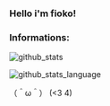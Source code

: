 ### Hello i'm fioko!

### Informations:

![github_stats](https://github-readme-stats.vercel.app/api?username=dolcej0lly&show_icons=true&theme=radical&include_all_commits=true)

![github_stats_language](https://github-readme-stats.vercel.app/api/top-langs/?username=dolcej0lly&theme=radical&layout=compact)


（＾ω＾） (<3 4)
